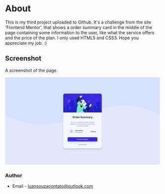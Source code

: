 # About

This is my third project uploaded to Github. It's a challenge from the site 'Frontend Mentor', that shows a order summary card in the middle of the page containing some information to the user, like what the service offers and the price of the plan. I only used HTML5 and CSS3. Hope you appreciate my job. :)

## Screenshot

A screenshot of the page.
 
![](images/screenshot.jpeg?raw=true)

### Author

- Email - luansouzacontato@outlook.com


